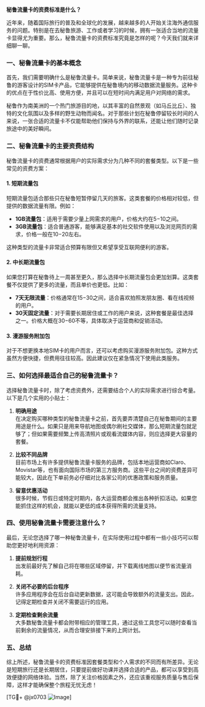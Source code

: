 **秘鲁流量卡的资费标准是什么？**

近年来，随着国际旅行的普及和全球化的发展，越来越多的人开始关注海外通信服务的问题。特别是在去秘鲁旅游、工作或者学习的时候，拥有一张适合当地的流量卡显得尤为重要。那么，秘鲁流量卡的资费标准究竟是怎样的呢？今天我们就来详细聊一聊。

### 一、秘鲁流量卡的基本概念

首先，我们需要明确什么是秘鲁流量卡。简单来说，秘鲁流量卡是一种专为前往秘鲁的游客设计的SIM卡产品，它能够提供在秘鲁境内的移动数据流量服务。这种卡的优点在于性价比高、使用方便，并且可以在短时间内满足用户对网络的需求。

秘鲁作为南美洲的一个热门旅游目的地，以其丰富的自然景观（如马丘比丘）、独特的文化氛围以及多样的野生动物而闻名。对于那些计划在秘鲁停留较长时间的人来说，一张合适的流量卡不仅能帮助他们保持与外界的联系，还能让他们随时记录旅途中的美好瞬间。

### 二、秘鲁流量卡的主要资费结构

秘鲁流量卡的资费通常根据用户的实际需求分为几种不同的套餐类型。以下是一些常见的资费方案：

#### 1. **短期流量包**
   短期流量包适合那些只在秘鲁短暂停留几天的旅客。这类套餐的价格相对较低，但提供的数据流量有限。例如：
   - **1GB流量包**：适用于需要少量上网需求的用户，价格大约在$5-$10之间。
   - **3GB流量包**：适合普通游客，能够满足基本的社交软件使用以及浏览网页的需求，价格一般在$10-$20左右。
   
   这种类型的流量卡非常适合预算有限但又希望享受互联网便利的游客。

#### 2. **中长期流量包**
   如果您打算在秘鲁待上一周甚至更久，那么选择中长期流量包会更加划算。这类套餐不仅提供了更多的流量，而且单价也更低。比如：
   - **7天无限流量**：价格通常在$15-$30之间，适合喜欢拍照发朋友圈、看在线视频的用户。
   - **30天固定流量**：对于需要长期居住或工作的用户来说，这种套餐是最佳选择之一。价格大概在$30-$60不等，具体取决于运营商和促销活动。

#### 3. **漫游服务附加包**
   对于不想更换本地SIM卡的用户而言，还可以考虑购买漫游服务附加包。这种方式虽然方便快捷，但费用往往较高。因此建议仅在紧急情况下使用此类服务。

### 三、如何选择最适合自己的秘鲁流量卡？

选择秘鲁流量卡时，除了考虑资费外，还需要结合个人的实际需求进行综合考量。以下是几个实用的小贴士：

1. **明确用途**  
   在决定购买哪种类型的秘鲁流量卡之前，首先要弄清楚自己在秘鲁期间的主要用途是什么。如果只是用来导航地图或偶尔刷社交媒体，那么短期流量包就足够了；但如果需要频繁上传高清照片或观看流媒体内容，则应选择更大容量的套餐。

2. **比较不同品牌**  
   目前市场上有许多提供秘鲁流量卡服务的品牌，包括本地运营商如Claro、Movistar等，也有面向国际市场的第三方服务商。这些平台之间的资费差异可能较大，因此在下单前务必仔细对比各家公司的优惠政策和服务质量。

3. **留意优惠活动**  
   很多时候，节假日或特定时期内，各大运营商都会推出各种折扣活动。如果您能抓住这样的机会，就能以更低的成本获得所需的流量支持。

### 四、使用秘鲁流量卡需要注意什么？

最后，无论您选择了哪一种秘鲁流量卡，在实际使用过程中都有一些小技巧可以帮助您更好地利用资源：

1. **提前规划行程**  
   出发前最好先了解自己将在哪些区域停留，并下载离线地图以便节省流量消耗。

2. **关闭不必要的后台程序**  
   许多应用程序会在后台自动更新数据，这可能会导致额外的流量支出。因此，记得定期检查并关闭不需要运行的应用。

3. **定期检查剩余流量**  
   大多数秘鲁流量卡都会附带相应的管理工具，通过这些工具您可以随时查看当前剩余的流量情况，从而合理安排接下来的上网计划。

### 五、总结

综上所述，秘鲁流量卡的资费标准因套餐类型和个人需求的不同而有所差异。无论是短期旅行还是长期居住，只要提前做好功课并选择合适的产品，都可以享受到高效便捷的网络体验。当然，除了关注价格因素之外，还应该重视服务质量与售后保障，这样才能确保整个旅程无忧无虑！

[TG💪+ @jx0703 ![Image](https://github.com/user-attachments/assets/dbca1d08-cadb-493c-b0ec-ad6f7a83f270)]